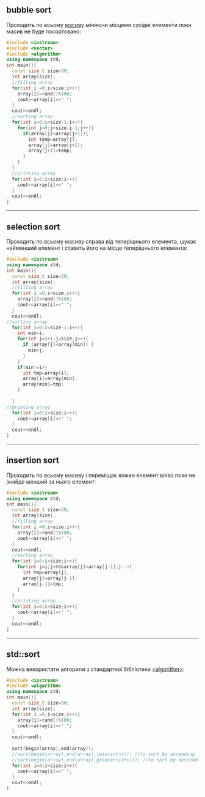 ## bubble sort 

Проходить по всьому [масиву](static_array.md) міняючи місцями сусідні елементи поки масив не буде посортовано:
```c++
#include <iostream>
#include <vector>
#include <algorithm>
using namespace std;
int main(){
  const size_t size=30;
  int array[size];
  //filling array
  for(int i =0;i<size;i++){
    array[i]=rand()%100;
    cout<<array[i]<<" ";
  }
  cout<<endl;
  //sorting array
  for(int i=0;i<size-1;i++){
    for(int j=0;j<size-i-1;j++){
      if(array[j]>array[j+1]){
        int temp=array[j];
        array[j]=array[j+1];
        array[j+1]=temp;
      }
    }
  }
  //printing array
  for(int i=0;i<size;i++){
    cout<<array[i]<<" ";
  }
  cout<<endl;
}
```

---

## selection sort 
Проходить по всьому масиву справа від теперішнього елемента, шукає найменший елемент і ставить його на місце теперішнього елемента:
```c++
#include <iostream>
using namespace std;
int main(){
  const size_t size=30;
  int array[size];
  //filling array
  for(int i =0;i<size;i++){
    array[i]=rand()%100;
    cout<<array[i]<<" ";
  }
  cout<<endl;
//sorting array
  for(int i=0;i<size-1;i++){
    int min=i;
    for(int j=i+1;j<size;j++){
      if (array[j]<array[min]) {
        min=j;
      }
    }
    if(min!=i){
      int tmp=array[i];
      array[i]=array[min];
      array[min]=tmp;
    }
    
  }
//printing array
  for(int i=0;i<size;i++){
    cout<<array[i]<<" ";
  }
  cout<<endl;
}

```

---
## insertion sort 
Проходить по всьому масиву і переміщає кожен елемент вліво поки не знайде менший за нього елемент:
```c++
#include <iostream>
using namespace std;
int main(){
  const size_t size=30;
  int array[size];
  //filling array
  for(int i =0;i<size;i++){
    array[i]=rand()%100;
    cout<<array[i]<<" ";
  }
  cout<<endl;
  //sorting array
  for(int i=0;i<size;i++){
    for(int j=i;j>0&&array[j]<array[j-1];j--){
      int tmp=array[j];
      array[j]=array[j-1];
      array[j-1]=tmp;
    }
  } 
  //printing array
  for(int i=0;i<size;i++){
    cout<<array[i]<<" ";
  }
  cout<<endl;
}
```

---

## std::sort
Можна використати алгоритм з стандартної бібліотеки [\<algorithm>](source_file_inclusion.md):

```c++
#include <iostream>
#include <algorithm>
using namespace std;
int main(){
  const size_t size=30;
  int array[size];
  for(int i =0;i<size;i++){
    array[i]=rand()%100;
    cout<<array[i]<<" ";
  }
  cout<<endl;
  
  sort(begin(array),end(array));
  //sort(begin(array),end(array),less<int>()); //to sort by ascending
  //sort(begin(array),end(array),greater<int>()); //to sort by descending
  for(int i=0;i<size;i++){
    cout<<array[i]<<" ";
  }
  cout<<endl;
}
```
